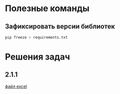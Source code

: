 # Полезные команды

## Зафиксировать версии библиотек
```python
pip freeze > requirements.txt
```

# Решения задач

## 2.1.1

[файл excel](report.xlsx)
